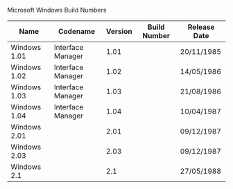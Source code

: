 Microsoft Windows Build Numbers

| Name         | Codename          | Version | Build Number | Release Date |
| ------------ | ----------------- | ------- | ------------ | ------------ |
| Windows 1.01 | Interface Manager | 1.01    |              |  20/11/1985  |
| Windows 1.02 | Interface Manager | 1.02    |              |  14/05/1986  |
| Windows 1.03 | Interface Manager | 1.03    |              |  21/08/1986  |
| Windows 1.04 | Interface Manager | 1.04    |              |  10/04/1987  |
| Windows 2.01 |                   | 2.01    |              |  09/12/1987  |
| Windows 2.03 |                   | 2.03    |              |  09/12/1987  |
| Windows 2.1  |                   | 2.1     |              |  27/05/1988  |